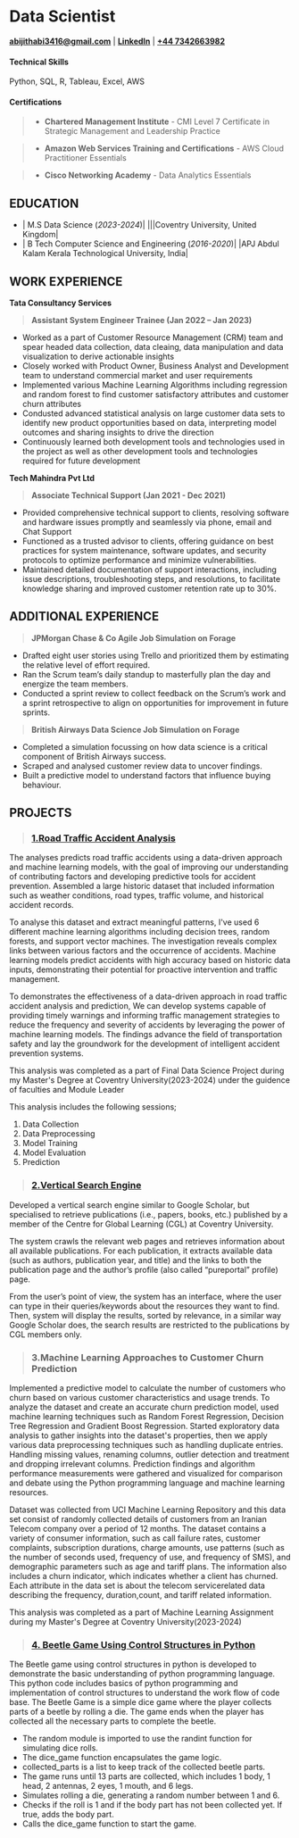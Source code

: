 # Data Scientist
**[abijithabi3416@gmail.com](mailto:abijithabi3416@gmail.com)** | 
**[LinkedIn](https://www.linkedin.com/in/abijithpandath/)** |
**[+44 7342663982](https://wa.me/message/NGSD2WRRP5W5F1)**

#### Technical Skills
Python, SQL, R, Tableau, Excel, AWS
 
#### Certifications
>- **Chartered Management Institute** - CMI Level 7 Certificate in Strategic Management and Leadership Practice

>- **Amazon Web Services Training and Certifications** - AWS Cloud Practitioner Essentials

>- **Cisco Networking Academy** -  Data Analytics Essentials 

## EDUCATION					       		
- | M.S Data Science (_2023-2024_)|                                     |||Coventry University, United Kingdom|
- | B Tech Computer Science and Engineering (_2016-2020_)|            |APJ Abdul Kalam Kerala Technological University, India|

## WORK EXPERIENCE
**Tata Consultancy Services**
>**Assistant System Engineer Trainee (Jan 2022 – Jan 2023)**
- Worked as a part of Customer Resource Management (CRM) team and spear headed data collection, data cleaing, data manipulation and data visualization to derive actionable insights 
- Closely worked with Product Owner, Business Analyst and Development team to understand commercial market and user requirements
- Implemented various Machine Learning Algorithms including regression and random forest to find customer satisfactory attributes and customer churn attributes 
- Condusted advanced  statistical analysis on large customer data sets to identify new product opportunities based on data, interpreting model outcomes and sharing insights to drive the direction
-  Continuously learned both development tools and technologies used in the project as well as other development tools and technologies required for future development

**Tech Mahindra Pvt Ltd**  
>**Associate Technical Support (Jan 2021 - Dec 2021)**
- Provided comprehensive technical support to clients, resolving software and hardware issues promptly and seamlessly via phone, email and Chat Support
- Functioned as a trusted advisor to clients, offering guidance on best practices for system maintenance, software updates, and security protocols to optimize performance and minimize vulnerabilities.
- Maintained detailed documentation of support interactions, including issue descriptions, troubleshooting steps, and resolutions, to facilitate knowledge sharing and improved customer retention rate up to 30%.

## ADDITIONAL EXPERIENCE
>**JPMorgan Chase & Co Agile Job Simulation on Forage**
- Drafted eight user stories using Trello and prioritized them by estimating the relative level of effort required. 
- Ran the Scrum team’s daily standup to masterfully plan the day and energize the team members. 
- Conducted a sprint review to collect feedback on the Scrum’s work and a sprint retrospective to align on opportunities for improvement in future sprints.
 
>**British Airways Data Science Job Simulation on Forage**
- Completed a simulation focussing on how data science is a critical component of British Airways success. 
- Scraped and analysed customer review data to uncover findings. 
- Built a predictive model to understand factors that influence buying behaviour.

## PROJECTS
> ### [1.Road Traffic Accident Analysis](https://github.com/abijithabi3416/Projects/tree/main/Road%20Traffic%20Accident)
The  analyses  predicts road traffic accidents using a data-driven approach and machine learning models, with the goal of improving our understanding of contributing factors and developing predictive tools for accident prevention.  Assembled a large historic dataset that included information such as weather conditions, road types, traffic volume, and historical accident records.
>
To analyse this dataset and extract meaningful patterns, I've used 6 different machine learning algorithms including decision trees, random forests, and support vector machines. The investigation reveals complex links between various factors and the occurrence of accidents. Machine learning models predict accidents with high accuracy based on historic data inputs, demonstrating their potential for proactive intervention and traffic management.
>
To demonstrates the effectiveness of a data-driven approach in road traffic accident analysis and prediction, We can develop systems capable of providing timely warnings and informing traffic management strategies to reduce the frequency and severity of accidents by leveraging the power of machine learning models. The findings advance the field of transportation safety and lay the groundwork for the development of intelligent accident prevention systems. 

This analysis was completed as a part of Final Data Science Project during my Master's Degree at Coventry University(2023-2024) under the guidence of faculties and Module Leader
>
This analysis includes the following sessions;
1.  Data Collection
2.  Data Preprocessing
3.  Model Training
4.  Model Evaluation
5.  Prediction

> ### [2.Vertical Search Engine](https://github.com/abijithabi3416/Projects/tree/main/Vertical%20Search%20Engine)
Developed a vertical search engine similar to Google Scholar, but specialised to retrieve publications (i.e., papers, books, etc.) published by a member of the Centre for Global Learning (CGL) at Coventry University.
>
The  system crawls the relevant web pages and retrieves information about all available publications. For each publication, it extracts available data (such as authors, publication year, and title) and the links to both the publication page and the author’s profile (also called “pureportal” profile) page. 
>
From the user’s point of view, the system has an interface, where the user can type in their queries/keywords about the resources they want to find. Then,  system will display the results, sorted by relevance, in a similar way Google Scholar does, the search results are restricted to the publications by CGL members only. 

> ### 3.Machine Learning Approaches to Customer Churn Prediction
Implemented a predictive model to  calculate the number of customers who churn based on various customer characteristics and usage trends. 
To analyze the dataset and create an accurate churn prediction model, used machine learning techniques such as Random Forest Regression, Decision Tree Regression and Gradient Boost Regression.  Started  exploratory data analysis to gather insights into the dataset's properties, then we apply various data preprocessing techniques such as handling duplicate entries. Handling missing values, renaming columns, outlier detection and treatment and dropping irrelevant columns. Prediction findings and algorithm performance measurements were gathered and visualized for comparison and debate using the Python programming language and machine learning resources.

Dataset was collected from UCI Machine Learning Repository and this data set consist of randomly collected details of customers from an Iranian Telecom company over 
a period of 12 months. The dataset contains a variety of consumer information, such as call failure rates, customer complaints, subscription durations, charge amounts, use patterns (such as the number of seconds used, frequency of use, and frequency of SMS), and demographic parameters such as age and tariff plans. The information also includes a 
churn indicator, which indicates whether a client has churned. Each attribute in the data set is about the telecom servicerelated data describing the frequency, duration,count, and tariff related information. 

This analysis was completed as a part of Machine Learning Assignment during my Master's Degree at Coventry University(2023-2024)
> ### [4. Beetle Game Using Control Structures in Python](https://github.com/abijithabi3416/Projects/tree/main/Beetle%20Game)
The Beetle game using control structures in python is developed to demonstrate the basic understanding of python programming language.
This python code includes basics of python programming and implementation of control structures to understand the work flow of code base.
The Beetle Game is a simple dice game where the player collects parts of a beetle by rolling a die. The game ends when the player has collected all the necessary parts to complete the beetle.
> 
-  The random module is imported to use the randint function for simulating dice rolls.
-  The dice_game function encapsulates the game logic.
-  collected_parts is a list to keep track of the collected beetle parts.
-  The game runs until 13 parts are collected, which includes 1 body, 1 head, 2 antennas, 2 eyes, 1 mouth, and 6 legs.
-  Simulates rolling a die, generating a random number between 1 and 6.
-  Checks if the roll is 1 and if the body part has not been collected yet. If true, adds the body part.
-  Calls the dice_game function to start the game.
 
